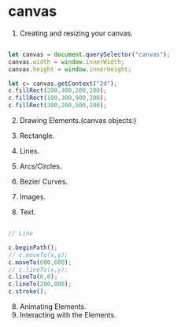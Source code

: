 # canvas

1. Creating and resizing your canvas.

```javascript

let canvas = document.querySelector("canvas");
canvas.width = window.innerWidth;
canvas.height = window.innerHeight;

let c= canvas.getContext("2d");
c.fillRect(200,400,200,200);
c.fillRect(100,300,900,200);
c.fillRect(300,200,500,200);


```



2. Drawing Elements.(canvas objects:)

1. Rectangle.
2. Lines.
3. Arcs/Circles.
4. Bezier Curves.
5. Images.
6. Text.

```javascript

// Line

c.beginPath();
// c.moveTo(x,y);
c.moveTo(600,600);
// c.lineTo(x,y);
c.lineTo(0,0);
c.lineTo(200,800);
c.stroke();

```
















  
8. Animating Elements.
9. Interacting with the Elements.
   


